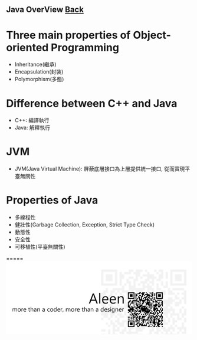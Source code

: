 ## Java OverView [Back](./Java.md)
# Three main properties of Object-oriented Programming
- Inheritance(繼承)
- Encapsulation(封裝)
- Polymorphism(多態)

# Difference between C++ and Java
- C++: 編譯執行
- Java: 解釋執行

# JVM
- JVM(Java Virtual Machine): 屏蔽底層接口為上層提供統一接口, 從而實現平臺無關性

# Properties of Java
- 多線程性
- 健壯性(Garbage Collection, Exception, Strict Type Check)
- 動態性
- 安全性
- 可移植性(平臺無關性)

=====
<a href="http://aleen42.github.io/" target="_blank" ><img src="./../../pic/tail.gif"></a>
